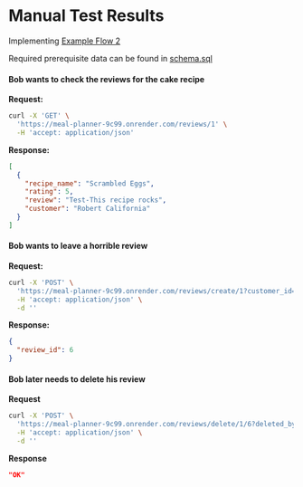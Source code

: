 # Manual Test Results

Implementing [Example Flow 2](ExampleFlows.md#2-create-a-review)

Required prerequisite data can be found in [schema.sql](../schema.sql)

#### Bob wants to check the reviews for the cake recipe

**Request:** 
```bash
curl -X 'GET' \
  'https://meal-planner-9c99.onrender.com/reviews/1' \
  -H 'accept: application/json'
```
**Response:**
```json
[
  {
    "recipe_name": "Scrambled Eggs",
    "rating": 5,
    "review": "Test-This recipe rocks",
    "customer": "Robert California"
  }
]
```

#### Bob wants to leave a horrible review

**Request:**
```bash
curl -X 'POST' \
  'https://meal-planner-9c99.onrender.com/reviews/create/1?customer_id=1&rating=0&review=This%20cake%20sucks%21' \
  -H 'accept: application/json' \
  -d ''
```
**Response:**
```json
{
  "review_id": 6
}
```

#### Bob later needs to delete his review
**Request**
```bash
curl -X 'POST' \
  'https://meal-planner-9c99.onrender.com/reviews/delete/1/6?deleted_by=Bob' \
  -H 'accept: application/json' \
  -d ''
```
**Response**
```json
"OK"
```
